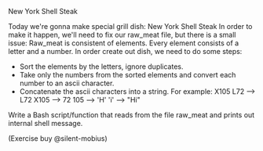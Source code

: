 New York Shell Steak

Today we're gonna make special grill dish: New York Shell Steak
In order to make it happen, we'll need to fix our raw_meat file, but there is a small issue:  Raw_meat is consistent of elements. Every element consists of a letter and a number.
In order create out dish, we need to do some steps:
- Sort the elements by the letters, ignore duplicates.
- Take only the numbers from the sorted elements and convert each number to an ascii character.
- Concatenate the ascii characters into a string.
For example: X105 L72 --> L72 X105 --> 72 105 --> 'H' 'i' --> "Hi"

Write a Bash script/function that reads from the file raw_meat and prints out internal shell message.

(Exercise buy @silent-mobius)
